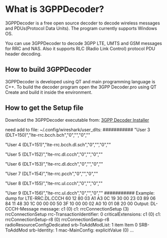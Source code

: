 What is 3GPPDecoder?
=====================

3GPPDecoder is a free open source decoder to decode wireless messages and PDUs(Protocol Data Units). The program currently supports Windows OS.

You can use 3GPPDecoder to decode 3GPP LTE, UMTS and GSM messages for RRC and NAS. Also it supports RLC (Radio Link Control) protocol PDU header decoding.

## How to build 3GPPDecoder

3GPPDecoder is developed using QT and main programming language is C++. To build the decoder program open the 3GPP Decoder.pro using QT Create and build it inside the environment.

## How to get the Setup file

Download the 3GPPDecoder executable from: [3GPP Decoder Installer](http://www.3glteinfo.com/3gpp-decoder/)

need add to file: ~/.config/wireshark/user_dlts:
###########
"User 3 (DLT=150)","lte-rrc.bcch.bch","0","","0",""

"User 4 (DLT=151)","lte-rrc.bcch.dl.sch","0","","0",""

"User 5 (DLT=152)","lte-rrc.dl.ccch","0","","0",""

"User 6 (DLT=153)","lte-rrc.dl.dcch","0","","0",""

"User 7 (DLT=154)","lte-rrc.pcch","0","","0",""

"User 8 (DLT=155)","lte-rrc.ul.ccch","0","","0",""

"User 9 (DLT=156)","lte-rrc.ul.dcch","0","","0","" 
###########
Example:
dump for LTE-RRC.DL.CCCH
60 12 80 03 A1 A3 0C 19 30 00 23 03 89 06 84 11 48 30 1C 00 00 00 50 3F 10 00 00 02 A0 10 01 08 20 00
Output:
DL-CCCH-Message
    message: c1 (0)
        c1: rrcConnectionSetup (3)
            rrcConnectionSetup
                rrc-TransactionIdentifier: 0
                criticalExtensions: c1 (0)
                    c1: rrcConnectionSetup-r8 (0)
                        rrcConnectionSetup-r8
                            radioResourceConfigDedicated
                                srb-ToAddModList: 1 item
                                    Item 0
                                        SRB-ToAddMod
                                            srb-Identity: 1
                                mac-MainConfig: explicitValue (0)
...